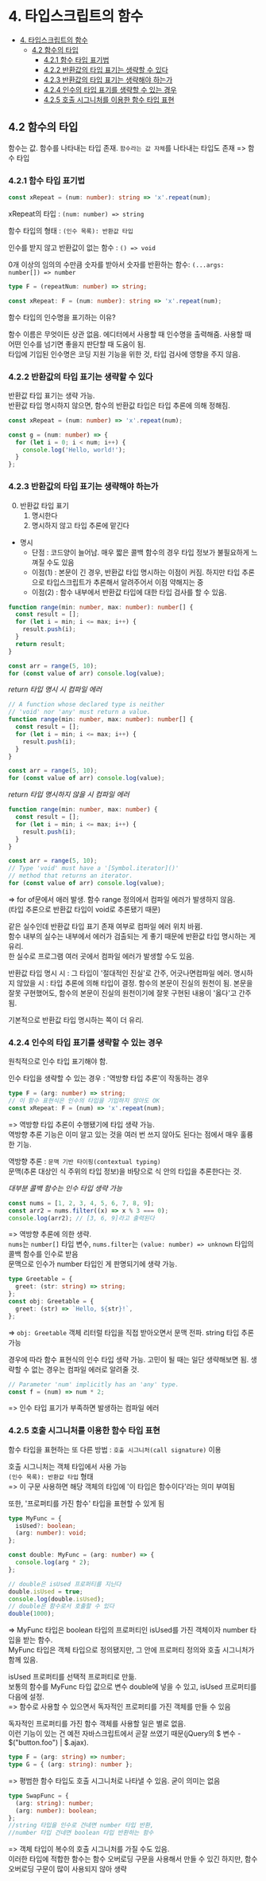 # 4. 타입스크립트의 함수

- [4. 타입스크립트의 함수](#4-타입스크립트의-함수)
  - [4.2 함수의 타입](#42-함수의-타입)
    - [4.2.1 함수 타입 표기법](#421-함수-타입-표기법)
    - [4.2.2 반환값의 타입 표기는 생략할 수 있다](#422-반환값의-타입-표기는-생략할-수-있다)
    - [4.2.3 반환값의 타입 표기는 생략해야 하는가](#423-반환값의-타입-표기는-생략해야-하는가)
    - [4.2.4 인수의 타입 표기를 생략할 수 있는 경우](#424-인수의-타입-표기를-생략할-수-있는-경우)
    - [4.2.5 호출 시그니처를 이용한 함수 타입 표현](#425-호출-시그니처를-이용한-함수-타입-표현)

## 4.2 함수의 타입

함수는 값. 함수를 나타내는 타입 존재. `함수라는 값 자체`를 나타내는 타입도 존재 => 함수 타입

### 4.2.1 함수 타입 표기법

```ts
const xRepeat = (num: number): string => 'x'.repeat(num);
```

xRepeat의 타입 : `(num: number) => string`

함수 타입의 형태 : `(인수 목록): 반환값 타입`

인수를 받지 않고 반환값이 없는 함수 : `() => void`

0개 이상의 임의의 수만큼 숫자를 받아서 숫자를 반환하는 함수: `(...args: number[]) => number`

```ts
type F = (repeatNum: number) => string;

const xRepeat: F = (num: number): string => 'x'.repeat(num);
```

함수 타입의 인수명을 표기하는 이유?

함수 이름은 무엇이든 상관 없음. 에디터에서 사용할 때 인수명을 출력해줌. 사용할 때 어떤 인수를 넘기면 좋을지 판단할 때 도움이 됨.  
타입에 기입된 인수명은 코딩 지원 기능을 위한 것, 타입 검사에 영향을 주지 않음.

### 4.2.2 반환값의 타입 표기는 생략할 수 있다

반환값 타입 표기는 생략 가능.  
반환값 타입 명시하지 않으면, 함수의 반환값 타입은 타입 추론에 의해 정해짐.

```ts
const xRepeat = (num: number) => 'x'.repeat(num);

const g = (num: number) => {
  for (let i = 0; i < num; i++) {
    console.log('Hello, world!');
  }
};
```

### 4.2.3 반환값의 타입 표기는 생략해야 하는가

0. 반환값 타입 표기
   1. 명시한다
   2. 명시하지 않고 타입 추론에 맡긴다

- 명시
  - 단점 : 코드양이 늘어남. 매우 짧은 콜백 함수의 경우 타입 정보가 불필요하게 느껴질 수도 있음
  - 이점(1) : 본문이 긴 경우, 반환값 타입 명시하는 이점이 커짐. 하지만 타입 추론으로 타입스크립트가 추론해서 알려주어서 이점 약해지는 중
  - 이점(2) : 함수 내부에서 반환값 타입에 대한 타입 검사를 할 수 있음.

```ts
function range(min: number, max: number): number[] {
  const result = [];
  for (let i = min; i <= max; i++) {
    result.push(i);
  }
  return result;
}

const arr = range(5, 10);
for (const value of arr) console.log(value);
```

_return 타입 명시 시 컴파일 에러_

```ts
// A function whose declared type is neither
// 'void' nor 'any' must return a value.
function range(min: number, max: number): number[] {
  const result = [];
  for (let i = min; i <= max; i++) {
    result.push(i);
  }
}

const arr = range(5, 10);
for (const value of arr) console.log(value);
```

_return 타입 명시하지 않을 시 컴파일 에러_

```ts
function range(min: number, max: number) {
  const result = [];
  for (let i = min; i <= max; i++) {
    result.push(i);
  }
}

const arr = range(5, 10);
// Type 'void' must have a '[Symbol.iterator]()'
// method that returns an iterator.
for (const value of arr) console.log(value);
```

=> for of문에서 애러 발생. 함수 range 정의에서 컴파일 에러가 발생하지 않음.  
(타입 추론으로 반환값 타입이 void로 추론됐기 때문)

같은 실수인데 반환값 타입 표기 존재 여부로 컴파일 에러 위치 바뀜.  
함수 내부의 실수는 내부에서 에러가 검출되는 게 좋기 때문에 반환값 타입 명시하는 게 유리.  
한 실수로 프로그램 여러 곳에서 컴파일 에러가 발생할 수도 있음.

반환값 타입 명시 시 : 그 타입이 '절대적인 진실'로 간주, 어긋나면컴파일 에러.
명시하지 않았을 시 : 타입 추론에 의해 타입이 결정. 함수의 본문이 진실의 원천이 됨. 본문을 잘못 구현했어도, 함수의 본문이 진실의 원천이기에 잘못 구현된 내용이 '옳다'고 간주됨.

기본적으로 반환값 타입 명시하는 쪽이 더 유리.

### 4.2.4 인수의 타입 표기를 생략할 수 있는 경우

원칙적으로 인수 타입 표기해야 함.

인수 타입을 생략할 수 있는 경우 : '역방향 타입 추론'이 작동하는 경우

```ts
type F = (arg: number) => string;
// 이 함수 표현식은 인수의 타입을 기입하지 않아도 OK
const xRepeat: F = (num) => 'x'.repeat(num);
```

=> 역방향 타입 추론이 수행됐기에 타입 생략 가능.  
역방향 추론 기능은 이미 알고 있는 것을 여러 번 쓰지 않아도 된다는 점에서 매우 훌륭한 기능.

역방향 추론 : `문맥 기반 타이핑(contextual typing)`  
문맥(추론 대상인 식 주위의 타입 정보)을 바탕으로 식 안의 타입을 추론한다는 것.

_대부분 콜백 함수는 인수 타입 생략 가능_

```ts
const nums = [1, 2, 3, 4, 5, 6, 7, 8, 9];
const arr2 = nums.filter((x) => x % 3 === 0);
console.log(arr2); // [3, 6, 9]라고 출력된다
```

=> 역방향 추론에 의한 생략.  
`nums`는 `number[]` 타입 변수, `nums.filter`는 `(value: number) => unknown` 타입의 콜백 함수를 인수로 받음  
문맥으로 인수가 number 타입인 게 판명되기에 생략 가능.

```ts
type Greetable = {
  greet: (str: string) => string;
};
const obj: Greetable = {
  greet: (str) => `Hello, ${str}!`,
};
```

=> `obj: Greetable` 객체 리터럴 타입을 직접 받아오면서 문맥 전파. string 타입 추론 가능

경우에 따라 함수 표현식의 인수 타입 생략 가능. 고민이 될 때는 일단 생략해보면 됨. 생략할 수 없는 경우는 컴파일 에러로 알려줄 것.

```ts
// Parameter 'num' implicitly has an 'any' type.
const f = (num) => num * 2;
```

=> 인수 타입 표기가 부족하면 발생하는 컴파일 에러

### 4.2.5 호출 시그니처를 이용한 함수 타입 표현

함수 타입을 표현하는 또 다른 방법 : `호출 시그니처(call signature)` 이용

호출 시그니처는 객체 타입에서 사용 가능  
`(인수 목록): 반환값 타입` 형태  
=> 이 구문 사용하면 해당 객체의 타입에 '이 타입은 함수이다'라는 의미 부여됨

또한, '프로퍼티를 가진 함수' 타입을 표현할 수 있게 됨

```ts
type MyFunc = {
  isUsed?: boolean;
  (arg: number): void;
};

const double: MyFunc = (arg: number) => {
  console.log(arg * 2);
};

// double은 isUsed 프로퍼티를 지닌다
double.isUsed = true;
console.log(double.isUsed);
// double은 함수로서 호출할 수 있다
double(1000);
```

=> MyFunc 타입은 boolean 타입의 프로퍼티인 isUsed를 가진 객체이자 number 타입을 받는 함수.  
MyFunc 타입은 객체 타입으로 정의됐지만, 그 안에 프로퍼티 정의와 호출 시그니처가 함께 있음.

isUsed 프로퍼티를 선택적 프로퍼티로 만듦.  
보통의 함수를 MyFunc 타입 값으로 변수 double에 넣을 수 있고,
isUsed 프로퍼티를 다음에 설정.  
=> 함수로 사용할 수 있으면서 독자적인 프로퍼티를 가진 객체를 만들 수 있음

독자적인 프로퍼티를 가진 함수 객체를 사용할 일은 별로 없음.  
이런 기능이 있는 건 예전 자바스크립트에서 곧잘 쓰였기 때문(jQuery의 $ 변수 - $("button.foo") | $.ajax).

```ts
type F = (arg: string) => number;
type G = { (arg: string): number };
```

=> 평범한 함수 타입도 호출 시그니처로 나타낼 수 있음. 굳이 의미는 없음

```ts
type SwapFunc = {
  (arg: string): number;
  (arg: number): boolean;
};
//string 타입을 인수로 건네면 number 타입 반환,
//number 타입 건네면 boolean 타입 반환하는 함수
```

=> 객체 타입이 복수의 호출 시그니처를 가질 수도 있음.  
이러한 타입에 적합한 함수는 함수 오버로딩 구문을 사용해서 만들 수 있긴 하지만, 함수 오버로딩 구문이 많이 사용되지 않아 생략
